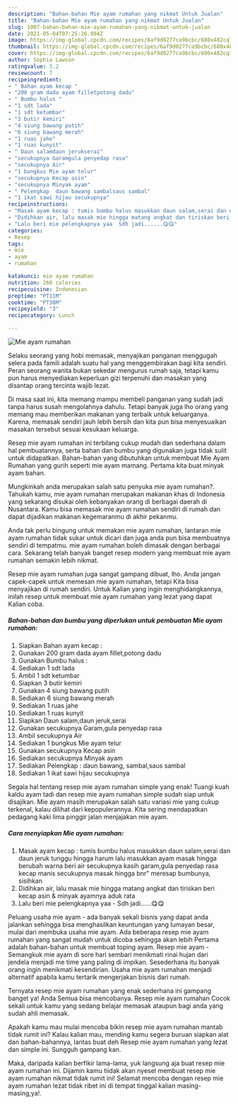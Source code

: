 ```yaml
---
description: "Bahan-bahan Mie ayam rumahan yang nikmat Untuk Jualan"
title: "Bahan-bahan Mie ayam rumahan yang nikmat Untuk Jualan"
slug: 1007-bahan-bahan-mie-ayam-rumahan-yang-nikmat-untuk-jualan
date: 2021-05-04T07:25:26.994Z
image: https://img-global.cpcdn.com/recipes/6af9d0277ca9bcbc/680x482cq70/mie-ayam-rumahan-foto-resep-utama.jpg
thumbnail: https://img-global.cpcdn.com/recipes/6af9d0277ca9bcbc/680x482cq70/mie-ayam-rumahan-foto-resep-utama.jpg
cover: https://img-global.cpcdn.com/recipes/6af9d0277ca9bcbc/680x482cq70/mie-ayam-rumahan-foto-resep-utama.jpg
author: Sophia Lawson
ratingvalue: 3.2
reviewcount: 7
recipeingredient:
- " Bahan ayam kecap "
- "200 gram dada ayam filletpotong dadu"
- " Bumbu halus "
- "1 sdt lada"
- "1 sdt ketumbar"
- "3 butir kemiri"
- "4 siung bawang putih"
- "6 siung bawang merah"
- "1 ruas jahe"
- "1 ruas kunyit"
- " Daun salamdaun jerukserai"
- "secukupnya Garamgula penyedap rasa"
- "secukupnya Air"
- "1 bungkus Mie ayam telur"
- "secukupnya Kecap asin"
- "secukupnya Minyak ayam"
- " Pelengkap  daun bawang sambalsaus sambal"
- "1 ikat sawi hijau secukupnya"
recipeinstructions:
- "Masak ayam kecap : tumis bumbu halus masukkan daun salam,serai dan daun jeruk tunggu hingga harum lalu masukkan ayam masak hingga berubah warna beri air secukupnya kasih garam,gula penyedap rasa kecap manis secukupnya masak hingga bnr&#34; meresap bumbunya, sisihkan"
- "Didihkan air, lalu masak mie hingga matang angkat dan tiriskan beri kecap asin &amp; minyak ayamnya aduk rata"
- "Lalu beri mie pelengkapnya yaa  Sdh jadi......😋😋"
categories:
- Resep
tags:
- mie
- ayam
- rumahan

katakunci: mie ayam rumahan 
nutrition: 260 calories
recipecuisine: Indonesian
preptime: "PT11M"
cooktime: "PT38M"
recipeyield: "3"
recipecategory: Lunch

---
```



![Mie ayam rumahan](https://img-global.cpcdn.com/recipes/6af9d0277ca9bcbc/680x482cq70/mie-ayam-rumahan-foto-resep-utama.jpg)

Selaku seorang yang hobi memasak, menyajikan panganan menggugah selera pada famili adalah suatu hal yang menggembirakan bagi kita sendiri. Peran seorang  wanita bukan sekedar mengurus rumah saja, tetapi kamu pun harus menyediakan keperluan gizi terpenuhi dan masakan yang disantap orang tercinta wajib lezat.

Di masa  saat ini, kita memang mampu membeli panganan yang sudah jadi tanpa harus susah mengolahnya dahulu. Tetapi banyak juga lho orang yang memang mau memberikan makanan yang terbaik untuk keluarganya. Karena, memasak sendiri jauh lebih bersih dan kita pun bisa menyesuaikan masakan tersebut sesuai kesukaan keluarga. 

Resep mie ayam rumahan ini terbilang cukup mudah dan sederhana dalam hal pembuatannya, serta bahan dan bumbu yang digunakan juga tidak sulit untuk didapatkan. Bahan-bahan yang dibutuhkan untuk membuat Mie Ayam Rumahan yang gurih seperti mie ayam mamang. Pertama kita buat minyak ayam bahan.

Mungkinkah anda merupakan salah satu penyuka mie ayam rumahan?. Tahukah kamu, mie ayam rumahan merupakan makanan khas di Indonesia yang sekarang disukai oleh kebanyakan orang di berbagai daerah di Nusantara. Kamu bisa memasak mie ayam rumahan sendiri di rumah dan dapat dijadikan makanan kegemaranmu di akhir pekanmu.

Anda tak perlu bingung untuk memakan mie ayam rumahan, lantaran mie ayam rumahan tidak sukar untuk dicari dan juga anda pun bisa membuatnya sendiri di tempatmu. mie ayam rumahan boleh dimasak dengan berbagai cara. Sekarang telah banyak banget resep modern yang membuat mie ayam rumahan semakin lebih nikmat.

Resep mie ayam rumahan juga sangat gampang dibuat, lho. Anda jangan capek-capek untuk memesan mie ayam rumahan, tetapi Kita bisa menyajikan di rumah sendiri. Untuk Kalian yang ingin menghidangkannya, inilah resep untuk membuat mie ayam rumahan yang lezat yang dapat Kalian coba.

<!--inarticleads1-->

##### Bahan-bahan dan bumbu yang diperlukan untuk pembuatan Mie ayam rumahan:

1. Siapkan  Bahan ayam kecap :
1. Gunakan 200 gram dada ayam fillet,potong dadu
1. Gunakan  Bumbu halus :
1. Sediakan 1 sdt lada
1. Ambil 1 sdt ketumbar
1. Siapkan 3 butir kemiri
1. Gunakan 4 siung bawang putih
1. Sediakan 6 siung bawang merah
1. Sediakan 1 ruas jahe
1. Sediakan 1 ruas kunyit
1. Siapkan  Daun salam,daun jeruk,serai
1. Gunakan secukupnya Garam,gula penyedap rasa
1. Ambil secukupnya Air
1. Sediakan 1 bungkus Mie ayam telur
1. Gunakan secukupnya Kecap asin
1. Sediakan secukupnya Minyak ayam
1. Sediakan  Pelengkap : daun bawang, sambal,saus sambal
1. Sediakan 1 ikat sawi hijau secukupnya


Segala hal tentang resep mie ayam rumahan simple yang enak! Tuangi kuah kaldu ayam tadi dan resep mie ayam rumahan simple sudah siap untuk disajikan. Mie ayam masih merupakan salah satu variasi mie yang cukup terkenal, kalau dilihat dari kepopulerannya. Kita sering mendapatkan pedagang kaki lima pinggir jalan menjajakan mie ayam. 

<!--inarticleads2-->

##### Cara menyiapkan Mie ayam rumahan:

1. Masak ayam kecap : tumis bumbu halus masukkan daun salam,serai dan daun jeruk tunggu hingga harum lalu masukkan ayam masak hingga berubah warna beri air secukupnya kasih garam,gula penyedap rasa kecap manis secukupnya masak hingga bnr&#34; meresap bumbunya, sisihkan
1. Didihkan air, lalu masak mie hingga matang angkat dan tiriskan beri kecap asin &amp; minyak ayamnya aduk rata
1. Lalu beri mie pelengkapnya yaa  - Sdh jadi......😋😋


Peluang usaha mie ayam - ada banyak sekali bisnis yang dapat anda jalankan sehingga bisa menghasilkan keuntungan yang lumayan besar, mulai dari membuka usaha mie ayam. Ada beberapa resep mie ayam rumahan yang sangat mudah untuk dicoba sehingga akan lebih Pertama adalah bahan-bahan untuk membuat toping ayam. Resep mie ayam - Semangkuk mie ayam di sore hari sembari menikmati rinai hujan dari jendela menjadi me time yang paling di impikan. Sesederhana itu banyak orang ingin menikmati kesendirian. Usaha mie ayam rumahan menjadi alternatif apabila kamu tertarik mengerjakan bisnis dari rumah. 

Ternyata resep mie ayam rumahan yang enak sederhana ini gampang banget ya! Anda Semua bisa mencobanya. Resep mie ayam rumahan Cocok sekali untuk kamu yang sedang belajar memasak ataupun bagi anda yang sudah ahli memasak.

Apakah kamu mau mulai mencoba bikin resep mie ayam rumahan mantab tidak rumit ini? Kalau kalian mau, mending kamu segera buruan siapkan alat dan bahan-bahannya, lantas buat deh Resep mie ayam rumahan yang lezat dan simple ini. Sungguh gampang kan. 

Maka, daripada kalian berfikir lama-lama, yuk langsung aja buat resep mie ayam rumahan ini. Dijamin kamu tiidak akan nyesel membuat resep mie ayam rumahan nikmat tidak rumit ini! Selamat mencoba dengan resep mie ayam rumahan lezat tidak ribet ini di tempat tinggal kalian masing-masing,ya!.

